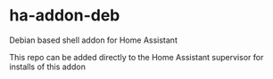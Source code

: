 # ha-addon-deb
Debian based shell addon for Home Assistant

This repo can be added directly to the Home Assistant supervisor for installs of this addon
